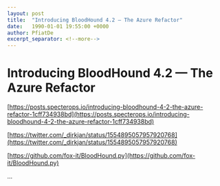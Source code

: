 ```yaml
---
layout: post
title:  "Introducing BloodHound 4.2 — The Azure Refactor"
date:   1990-01-01 19:55:00 +0000
author: PfiatDe
excerpt_separator: <!--more-->
---
```


# Introducing BloodHound 4.2 — The Azure Refactor

[https://posts.specterops.io/introducing-bloodhound-4-2-the-azure-refactor-1cff734938bd](https://posts.specterops.io/introducing-bloodhound-4-2-the-azure-refactor-1cff734938bd)

[https://twitter.com/_dirkjan/status/1554895057957920768](https://twitter.com/_dirkjan/status/1554895057957920768)

[https://github.com/fox-it/BloodHound.py](https://github.com/fox-it/BloodHound.py)

...
<!--more-->
